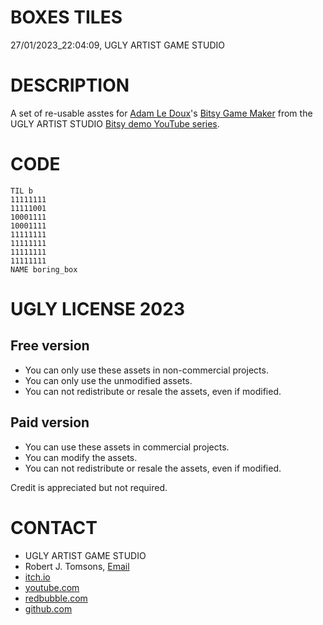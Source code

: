 BOXES TILES
===========
27/01/2023_22:04:09, UGLY ARTIST GAME STUDIO

DESCRIPTION
===========

A set of re-usable asstes for [Adam Le Doux](https://twitter.com/adamledoux)'s 
[Bitsy Game Maker](https://ledoux.itch.io/bitsy) from the UGLY ARTIST 
STUDIO [Bitsy demo YouTube series](https://www.youtube.com/@uglyartistgamestudio).

CODE
====

	TIL b
	11111111
	11111001
	10001111
	10001111
	11111111
	11111111
	11111111
	11111111
	NAME boring_box

UGLY LICENSE 2023
================= 

Free version
------------

* You can only use these assets in non-commercial projects.
* You can only use the unmodified assets.
* You can not redistribute or resale the assets, even if modified.

Paid version
------------

* You can use these assets in commercial projects.
* You can modify the assets.
* You can not redistribute or resale  the assets, even if modified.

Credit is appreciated but not required.

CONTACT
=======

* UGLY ARTIST GAME STUDIO
* Robert J. Tomsons, [Email](robertjtomsons@icloud.com)
* [itch.io](https://ugly-artist-studio.itch.io) 
* [youtube.com](https://www.youtube.com/@uglyartistgamestudio)
* [redbubble.com](https://www.redbubble.com/people/uglyartistmerch/)
* [github.com](https://github.com/uglyartistgamestudio)